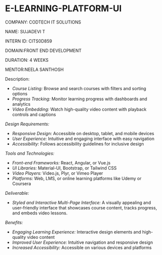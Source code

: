 # E-LEARNING-PLATFORM-UI

COMPANY: CODTECH IT SOLUTIONS

NAME: SUJADEVI T

INTERN ID: CITS0D859

DOMAIN:FRONT END DEVELOPMENT

DURATION: 4 WEEKS

MENTOR:NEELA SANTHOSH

Description:

- *Course Listing:* Browse and search courses with filters and sorting options
- *Progress Tracking:* Monitor learning progress with dashboards and analytics
- *Video Embedding:* Watch high-quality video content with playback controls and captions

*Design Requirements:*

- *Responsive Design:* Accessible on desktop, tablet, and mobile devices
- *User Experience:* Intuitive and engaging interface with easy navigation
- *Accessibility:* Follows accessibility guidelines for inclusive design

*Tools and Technologies:*

- *Front-end Frameworks:* React, Angular, or Vue.js
- *UI Libraries:* Material-UI, Bootstrap, or Tailwind CSS
- *Video Players:* Video.js, Plyr, or Vimeo Player
- *Platforms:* Web, LMS, or online learning platforms like Udemy or Coursera

*Deliverable:*

- *Styled and Interactive Multi-Page Interface:* A visually appealing and user-friendly interface that showcases course content, tracks progress, and embeds video lessons.

*Benefits:*

- *Engaging Learning Experience:* Interactive design elements and high-quality video content
- *Improved User Experience:* Intuitive navigation and responsive design
- *Increased Accessibility:* Accessible on various devices and platforms

